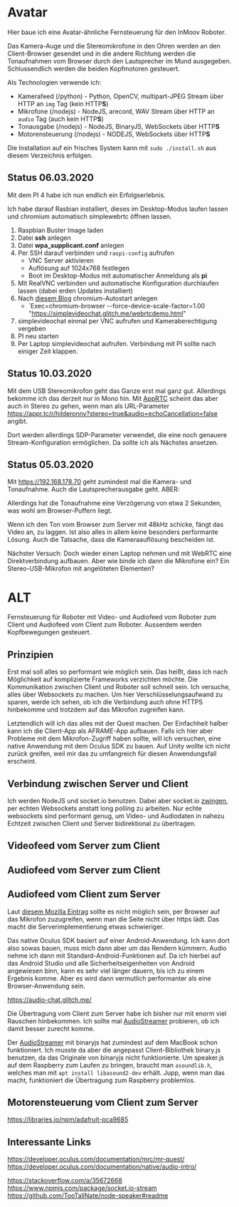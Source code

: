 # Avatar

Hier baue ich eine Avatar-ähnliche Fernsteuerung für den InMoov Roboter.

Das Kamera-Auge und die Stereomikrofone in den Ohren werden an den Client-Browser gesendet und in die andere Richtung werden die Tonaufnahmen vom Browser durch den Lautsprecher im Mund ausgegeben. Schlussendlich werden die beiden Kopfmotoren gesteuert.

Als Technologien verwende ich:

* Kamerafeed (/python) - Python, OpenCV, multipart-JPEG Stream über HTTP an `img` Tag (kein HTTP**S**)
* Mikrofone (/nodejs) - NodeJS, arecord, WAV Stream über HTTP an `audio` Tag (auch kein HTTP**S**)
* Tonausgabe (/nodejs) - NodeJS, BinaryJS, WebSockets über HTTP**S**
* Motorensteuerung (/nodejs) - NODEJS, WebSockets über HTTP**S**

Die Installation auf ein frisches System kann mit `sudo ./install.sh` aus diesem Verzeichnis erfolgen.

## Status 06.03.2020

Mit dem PI 4 habe ich nun endlich ein Erfolgserlebnis.

Ich habe darauf Rasbian installiert, dieses im Desktop-Modus laufen lassen und chromium automatisch simplewebrtc öffnen lassen.

1. Raspbian Buster Image laden
2. Datei **ssh** anlegen
3. Datei **wpa_supplicant.conf** anlegen
4. Per SSH darauf verbinden und `raspi-config` aufrufen
    * VNC Server aktivieren
    * Auflösung auf 1024x768 festlegen
    * Boot im Desktop-Modus mit automatischer Anmeldung als **pi**
5. Mit RealVNC verbinden und automatische Konfiguration durchlaufen lassen (dabei erden Updates installiert)
6. Nach [diesem Blog](https://christian-brauweiler.de/autostart-unter-raspbian/) chromium-Autostart anlegen
    * `Exec=chromium-browser --force-device-scale-factor=1.00 "https://simplevideochat.glitch.me/webrtcdemo.html"
7. simplevideochat einmal per VNC aufrufen und Kameraberechtigung vergeben
8. PI neu starten
9. Per Laptop simplevideochat aufrufen. Verbindung mit PI sollte nach einiger Zeit klappen.

## Status 10.03.2020

Mit dem USB Stereomikrofon geht das Ganze erst mal ganz gut. Allerdings bekomme ich das derzeit nur in Mono hin. Mit [AppRTC](https://github.com/webrtc/apprtc) scheint das aber auch in Stereo zu gehen, wenn man als URL-Parameter https://appr.tc/r/hilderonny?stereo=true&audio=echoCancellation=false angibt.

Dort werden allerdings SDP-Parameter verwendet, die eine noch genauere Stream-Konfiguration ermöglichen. Da sollte ich als Nächstes ansetzen.

## Status 05.03.2020

Mit https://192.168.178.70 geht zumindest mal die Kamera- und Tonaufnahme. Auch die Lautsprecherausgabe geht. ABER:

Allerdings hat die Tonaufnahme eine Verzögerung von etwa 2 Sekunden, was wohl am Browser-Puffern liegt.

Wenn ich den Ton vom Browser zum Server mit 48kHz schicke, fängt das Video an, zu laggen.
Ist also alles in allem keine besonders performante Lösung. Auch die Tatsache, dass die Kameraauflösung bescheiden ist.

Nächster Versuch: Doch wieder einen Laptop nehmen und mit WebRTC eine Direktverbindung aufbauen. Aber wie binde ich dann die Mikrofone ein? Ein Stereo-USB-Mikrofon mit angelöteten Elementen?



# ALT

Fernsteuerung für Roboter mit Video- und Audiofeed vom Roboter zum Client und Audiofeed vom Client zum Roboter. Ausserdem werden Kopfbewegungen gesteuert.

## Prinzipien

Erst mal soll alles so performant wie möglich sein. Das heißt, dass ich nach Möglichkeit auf komplizierte Frameworks verzichten möchte.
Die Kommunikation zwischen Client und Roboter soll schnell sein. Ich versuche, alles über Websockets zu machen. Um hier Verschlüsselungsaufwand zu sparen, werde ich sehen, ob ich die Verbindung auch ohne HTTPS hinbekomme und trotzdem auf das Mikrofon zugreifen kann.

Letztendlich will ich das alles mit der Quest machen. Der Einfachheit halber kann ich die Client-App als AFRAME-App aufbauen.
Falls ich hier aber Probleme mit dem Mikrofon-Zugriff haben sollte, will ich versuchen, eine native Anwendung mit dem Oculus SDK zu bauen. Auf Unity wollte ich nicht zurück greifen, weil mir das zu umfangreich für diesen Anwendungsfall erscheint.

## Verbindung zwischen Server und Client

Ich werden NodeJS und socket.io benutzen. Dabei aber socket.io [zwingen](https://socket.io/docs/client-api/#With-websocket-transport-only), per echten Websockets anstatt long polling zu arbeiten. Nur echte websockets sind performant genug, um Video- und Audiodaten in nahezu Echtzeit zwischen Client und Server bidirektional zu übertragen.

## Videofeed vom Server zum Client

## Audiofeed vom Server zum Client

## Audiofeed vom Client zum Server

Laut [diesem Mozilla Eintrag](https://developer.mozilla.org/en-US/docs/Web/API/MediaDevices/getUserMedia#Security) sollte es nicht möglich sein, per Browser auf das Mikrofon zuzugreifen, wenn man die Seite nicht über https lädt. Das macht die Serverimplementierung etwas schwieriger.

Das native Oculus SDK basiert auf einer Android-Anwendung. Ich kann dort also sowas bauen, muss mich dann aber um das Rendern kümmern. Audio nehme ich dann mit Standard-Android-Funktionen auf. Da ich hierbei auf das Android Studio und alle Sicherheitseigenheiten von Android angewiesen binn, kann es sehr viel länger dauern, bis ich zu einem Ergebnis komme. Aber es wird dann vermutlich performanter als eine Browser-Anwendung sein.

https://audio-chat.glitch.me/

Die Übertragung vom Client zum Server habe ich bisher nur mit enorm viel Rauschen hinbekommen. Ich sollte mal  [AudioStreamer](https://github.com/noamtcohen/AudioStreamer) probieren, ob ich damit besser zurecht komme.

Der [AudioStreamer](https://github.com/noamtcohen/AudioStreamer) mit binaryjs hat zumindest auf dem MacBook schon funktioniert. Ich musste da aber die angepasst Client-Bibliothek binary.js benutzen, da das Originale von binaryjs nicht funktionierte. Um speaker.js auf dem Raspberry zum Laufen zu bringen, braucht man `asoundlib.h`, welches man mit `apt install libasound2-dev` erhält. Jupp, wenn man das macht, funktioniert die Übertragung zum Raspberry problemlos.


## Motorensteuerung vom Client zum Server

https://libraries.io/npm/adafruit-pca9685


## Interessante Links
https://developer.oculus.com/documentation/mrc/mr-quest/
https://developer.oculus.com/documentation/native/audio-intro/

https://stackoverflow.com/a/35672668
https://www.npmjs.com/package/socket.io-stream
https://github.com/TooTallNate/node-speaker#readme

